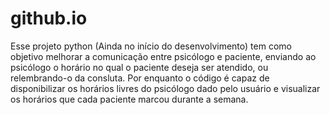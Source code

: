 # github.io
Esse projeto python (Ainda no início do desenvolvimento) tem como objetivo melhorar a comunicação entre psicólogo e paciente, 
enviando ao psicólogo o horário no qual o paciente deseja ser atendido, ou relembrando-o da consluta.
Por enquanto o código é capaz de disponibilizar os horários livres do psicólogo dado pelo usuário e visualizar os horários que cada paciente
marcou durante a semana.
